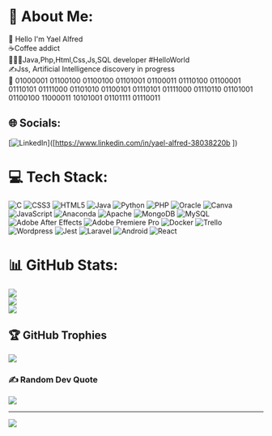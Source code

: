# 💫 About Me:
👋 Hello I'm Yael Alfred <br>☕️Coffee addict<br>🧑🏽‍💻Java,Php,Html,Css,Js,SQL developer #HelloWorld<br>✍️Jss, Artificial Intelligence discovery in progress<br>👾 01000001 01100100 01100100 01101001 01100011 01110100 01100001 01110101 01111000 01101010 01100101 01110101 01111000 01110110 01101001 01100100 11000011 10101001 01101111 01110011 <br>


## 🌐 Socials:
[![LinkedIn](https://img.shields.io/badge/LinkedIn-%230077B5.svg?logo=linkedin&logoColor=white)]([https://www.linkedin.com/in/yael-alfred-38038220b ])

# 💻 Tech Stack:
![C](https://img.shields.io/badge/c-%2300599C.svg?style=for-the-badge&logo=c&logoColor=white) ![CSS3](https://img.shields.io/badge/css3-%231572B6.svg?style=for-the-badge&logo=css3&logoColor=white) ![HTML5](https://img.shields.io/badge/html5-%23E34F26.svg?style=for-the-badge&logo=html5&logoColor=white) ![Java](https://img.shields.io/badge/java-%23ED8B00.svg?style=for-the-badge&logo=java&logoColor=white) ![Python](https://img.shields.io/badge/python-3670A0?style=for-the-badge&logo=python&logoColor=ffdd54) ![PHP](https://img.shields.io/badge/php-%23777BB4.svg?style=for-the-badge&logo=php&logoColor=white) ![Oracle](https://img.shields.io/badge/Oracle-F80000?style=for-the-badge&logo=oracle&logoColor=white) ![Canva](https://img.shields.io/badge/Canva-%2300C4CC.svg?style=for-the-badge&logo=Canva&logoColor=white)![JavaScript](https://img.shields.io/badge/javascript-%23323330.svg?style=for-the-badge&logo=javascript&logoColor=%23F7DF1E) ![Anaconda](https://img.shields.io/badge/Anaconda-%2344A833.svg?style=for-the-badge&logo=anaconda&logoColor=white) ![Apache](https://img.shields.io/badge/apache-%23D42029.svg?style=for-the-badge&logo=apache&logoColor=white) ![MongoDB](https://img.shields.io/badge/MongoDB-%234ea94b.svg?style=for-the-badge&logo=mongodb&logoColor=white) ![MySQL](https://img.shields.io/badge/mysql-%2300f.svg?style=for-the-badge&logo=mysql&logoColor=white) ![Adobe After Effects](https://img.shields.io/badge/Adobe%20After%20Effects-9999FF.svg?style=for-the-badge&logo=Adobe%20After%20Effects&logoColor=white) ![Adobe Premiere Pro](https://img.shields.io/badge/Adobe%20Premiere%20Pro-9999FF.svg?style=for-the-badge&logo=Adobe%20Premiere%20Pro&logoColor=white) ![Docker](https://img.shields.io/badge/docker-%230db7ed.svg?style=for-the-badge&logo=docker&logoColor=white) ![Trello](https://img.shields.io/badge/Trello-%23026AA7.svg?style=for-the-badge&logo=Trello&logoColor=white) ![Wordpress](https://cdn.jsdelivr.net/gh/devicons/devicon/icons/wordpress/wordpress-original.svg) ![Jest](https://cdn.jsdelivr.net/gh/devicons/devicon/icons/jest/jest-plain.svg) ![Laravel](https://cdn.jsdelivr.net/gh/devicons/devicon/icons/laravel/laravel-plain.svg) ![Android](https://cdn.jsdelivr.net/gh/devicons/devicon/icons/android/android-original.svg) ![React](https://cdn.jsdelivr.net/gh/devicons/devicon/icons/react/react-original.svg)

# 📊 GitHub Stats:
![](https://github-readme-stats.vercel.app/api?username=AlfredYael01&theme=dark&hide_border=true&include_all_commits=false&count_private=false)<br/>
![](https://github-readme-streak-stats.herokuapp.com/?user=AlfredYael01&theme=dark&hide_border=true)<br/>
![](https://github-readme-stats.vercel.app/api/top-langs/?username=AlfredYael01&theme=dark&hide_border=true&include_all_commits=false&count_private=false&layout=compact)

## 🏆 GitHub Trophies
![](https://github-profile-trophy.vercel.app/?username=AlfredYael01&theme=radical&no-frame=false&no-bg=true&margin-w=4)

### ✍️ Random Dev Quote
![](https://quotes-github-readme.vercel.app/api?type=vetical&theme=radical)

---
[![](https://visitcount.itsvg.in/api?id=AlfredYael01&icon=2&color=0)](https://visitcount.itsvg.in)

<!-- Proudly created with GPRM ( https://gprm.itsvg.in ) -->
